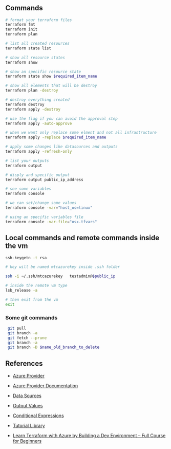 #

## Commands
```bash
# format your terraform files
terraform fmt
terraform init
terraform plan

# list all created resources
terraform state list

# show all resource states
terraform show

# show an specific resource state
terraform state show $required_item_name

# show all elements that will be destroy
terraform plan -destroy

# destroy everything created
terraform destroy
terraform apply -destroy

# use the flag if you can avoid the approval step
terraform apply -auto-approve

# when we want only replace some elment and not all infrastructure
terraform apply -replace $required_item_name

# apply some changes like datasources and outputs
terraform apply -refresh-only

# list your outputs
terraform output

# disply and specific output
terraform output public_ip_address

# see some variables
terraform console

# we can set/change some values 
terraform console -var="host_os=linux"

# using an specific variables file
terraform console -var-file="osx.tfvars"

```


## Local commands and remote commands inside the vm
```bash
ssh-keygetn -t rsa

# key will be named mtcazurekey inside .ssh folder

ssh -i ~/.ssh/mtcazurekey   testadmin@$public_ip

# inside the remote vm type
lsb_release -a

# then exit from the vm
exit
```

### Some git commands
```bash
 git pull
 git branch -a
 git fetch --prune
 git branch -a
 git branch -D $name_old_branch_to_delete
```



## References

- [Azure Provider](https://registry.terraform.io/providers/hashicorp/azurerm/latest)
- [Azure Provider Documentation](https://registry.terraform.io/providers/hashicorp/azurerm/latest/docs)
- [Data Sources](https://developer.hashicorp.com/terraform/language/data-sources)
- [Output Values](https://developer.hashicorp.com/terraform/language/values/outputs)
- [Conditional Expressions](https://developer.hashicorp.com/terraform/language/expressions/conditionals)
- [Tutorial Library](https://developer.hashicorp.com/tutorials/library)

- [Learn Terraform with Azure by Building a Dev Environment – Full Course for Beginners](https://www.youtube.com/watch?v=V53AHWun17s)